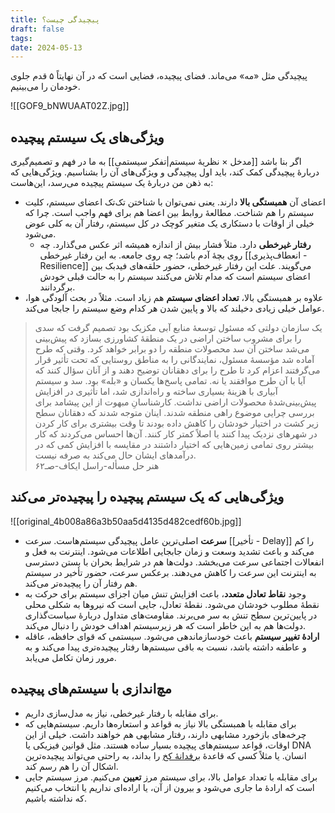 ```yaml
---
title: پیچیدگی چیست؟
draft: false
tags: 
date: 2024-05-13
---
```

پیچیدگی مثل «مه» می‌ماند. فضای پیچیده، فضایی است که در آن نهایتاً ۵ قدم جلوی خودمان را می‌بینیم.

![[GOF9_bNWUAAT02Z.jpg]]
## ویژگی‌های یک سیستم پیچیده

اگر بنا باشد [[مدخل × نظریهٔ سیستم|تفکر سیستمی]] به ما در فهم و تصمیم‌گیری دربارهٔ پیچیدگی کمک کند، باید اول پیچیدگی و ویژگی‌های آن را بشناسیم. ویژگی‌هایی که به ذهن من دربارهٔ یک سیستم پیچیده می‌رسد، این‌هاست:

- اعضای آن **همبستگی بالا** دارند. یعنی نمی‌توان با شناختن تک‌تک اعضای سیستم، کلیت سیستم را هم شناخت. مطالعهٔ روابط بین اعضا هم برای فهم واجب است. چرا که خیلی از اوقات با دستکاری  یک متغیر کوچک در کل سیستم، رفتار آن به کلی عوض می‌شود.
	-  **رفتار غیرخطی** دارد. مثلاً فشار بیش از اندازه همیشه اثر عکس می‌گذارد. چه روی بچهٔ آدم باشد؛ چه روی جامعه. به این رفتار غیرخطی [[انعطاف‌پذیری - Resilience]] می‌گویند. علت این رفتار غیرخطی، حضور حلقه‌های فیدبک بین اعضای سیستم است که مدام تلاش می‌کنند سیستم را به حالت قبلی خودش برگردانند.
- علاوه بر همبستگی بالا، **تعداد اعضای سیستم** هم زیاد است. مثلاً در بحث آلودگی هوا، عوامل خیلی زیادی دخیلند که بالا و پایین شدن هر کدام وضع سیستم را جابجا می‌کند.

<blockquote class="farsi-blockquote">یک سازمان دولتی که مسئول توسعهٔ منابع آبی مکزیک بود تصمیم گرفت که سدی را برای مشروب ساختن اراضی در یک منطقهٔ کشاورزی بسازد که پیش‌بینی می‌شد ساختن آن سد محصولات منطقه را دو برابر خواهد کرد. وقتی که طرح آماده شد مؤسسهٔ مسئول، نمایندگانی را به مناطق روستایی که تحت تأثیر قرار می‌گرفتند اعزام کرد تا طرح را برای دهقانان توضیح دهند و از آنان سؤال کنند که آیا با آن طرح موافقند یا نه. تمامی پاسخ‌ها یکسان و «بله» بود. سد و سیستم آبیاری با هزینهٔ بسیاری ساخته و راه‌اندازی شد، اما تأثیری در افزایش پیش‌بینی‌شدهٔ محصولات اراضی نداشت. کارشناسانِ مبهوت از این پیشامد برای بررسی چرایی موضوع راهی منطقه شدند. اینان متوجه شدند که دهقانان سطح زیر کشت در اختیار خودشان را کاهش داده بودند تا وقت بیشتری برای کار کردن در شهرهای نزدیک پیدا کنند یا اصلاً کمتر کار کنند. آن‌ها احساس می‌کردند که کار بیشتر روی تمامی زمین‌هایی که اختیار داشتند در مقایسه با افزایش کمی که در درآمدهای ایشان حال می‌کند به صرفه نیست.<footer class="farsi-footer">هنر حل مسأله-راسل ایکاف-صـ۶۲</footer></blockquote>

## ویژگی‌هایی که یک سیستم پیچیده را پیچیده‌تر می‌کند

![[original_4b008a86a3b50aa5d4135d482cedf60b.jpg]]

- **سرعت** اصلی‌ترین عامل پیچیدگی سیستم‌هاست. سرعت [[تأخیر - Delay]] را کم می‌کند و باعث تشدید وسعت و زمان جابجایی اطلاعات می‌شود. اینترنت به فعل و انفعالات اجتماعی سرعت می‌بخشد. دولت‌ها هم در شرایط بحران با بستن دسترسی به اینترنت این سرعت را کاهش می‌دهند. برعکس سرعت، حضور تأخیر در سیستم هم رفتار آن را پیچیده‌تر می‌کند.
- وجود **نقاط تعادل متعدد**، باعث افزایش تنش میان اجزای سیستم برای حرکت به نقطهٔ مطلوب خودشان می‌شود. نقطهٔ تعادل، جایی است که نیروها به شکلی محلی در پایین‌ترین سطح تنش به سر می‌برند. مقاومت‌های متداول دربارهٔ سیاست‌گذاری دولت‌ها هم به این خاطر است که هر زیرسیستم اهداف خودش را دنبال می‌کند.
- **ارادهٔ تغییر سیستم** باعث خودسازماندهی می‌شود. سیستمی که قوای حافظه، عاقله و عاطفه داشته باشد، نسبت به باقی سیستم‌ها رفتار پیچیده‌تری پیدا می‌کند و به مرور زمان تکامل می‌یابد.

## مچ‌اندازی با سیستم‌های پیچیده

- برای مقابله با رفتار غیرخطی، نیاز به مدل‌سازی داریم.
- برای مقابله با همبستگی بالا نیاز به قواعد و استعاره‌ها داریم. سیستم‌هایی که چرخه‌های بازخورد مشابهی دارند، رفتار مشابهی هم خواهند داشت. خیلی از این اوقات، قواعد سیستم‌های پیچیده بسیار ساده هستند. مثل قوانین فیزیکی یا DNA انسان. یا مثلاً کسی که قاعدهٔ [برفدانهٔ کخ](https://en.wikipedia.org/wiki/Koch_snowflake) را بداند، به راحتی می‌تواند پیچیده‌ترین اشکال آن را هم رسم کند.
- برای مقابله با تعداد عوامل بالا، برای سیستم مرز **تعیین** می‌کنیم. مرز سیستم جایی است که ارادهٔ ما جاری می‌شود و بیرون از آن، یا اراده‌ای نداریم یا انتخاب می‌کنیم که نداشته باشیم.